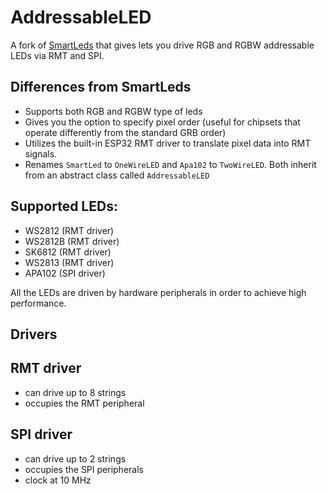 # AddressableLED

A fork of [SmartLeds](https://github.com/RoboticsBrno/SmartLeds) that gives lets you drive RGB and RGBW addressable LEDs via RMT and SPI.

## Differences from SmartLeds

* Supports both RGB and RGBW type of leds
* Gives you the option to specify pixel order (useful for chipsets that operate differently from the standard GRB order)
* Utilizes the built-in ESP32 RMT driver to translate pixel data into RMT signals.
* Renames `SmartLed` to `OneWireLED` and `Apa102` to `TwoWireLED`. Both inherit from an abstract class called `AddressableLED`

## Supported LEDs:

- WS2812  (RMT driver)
- WS2812B (RMT driver)
- SK6812  (RMT driver)
- WS2813  (RMT driver)
- APA102  (SPI driver)

All the LEDs are driven by hardware peripherals in order to achieve high
performance.

## Drivers

## RMT driver

- can drive up to 8 strings
- occupies the RMT peripheral

## SPI driver

- can drive up to 2 strings
- occupies the SPI peripherals
- clock at 10 MHz